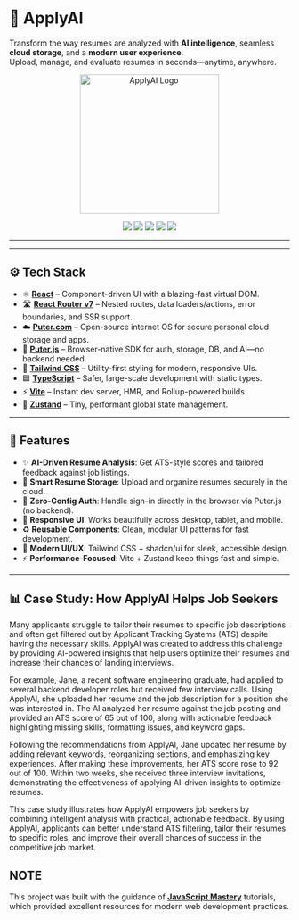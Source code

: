 # 🤖 ApplyAl

Transform the way resumes are analyzed with **AI intelligence**, seamless **cloud storage**, and a **modern user experience**.  
Upload, manage, and evaluate resumes in seconds—anytime, anywhere.

<p align="center">
  <img src="./assets/applyAI.png" alt="ApplyAI Logo" width="250">
</p>

<p align="center">
  <img src="https://img.shields.io/badge/React-18+-61DAFB" />
  <img src="https://img.shields.io/badge/TypeScript-5+-3178C6" />
  <img src="https://img.shields.io/badge/Vite-5+-646CFF" />
  <img src="https://img.shields.io/badge/TailwindCSS-3+-38BDF8" />
  <img src="https://img.shields.io/badge/License-MIT-green" />
</p>

---


---

## ⚙️ Tech Stack

- ⚛️ **[React](https://react.dev/)** – Component-driven UI with a blazing-fast virtual DOM.
- 🛣️ **[React Router v7](https://reactrouter.com/)** – Nested routes, data loaders/actions, error boundaries, and SSR support.
- ☁️ **[Puter.com](https://jsm.dev/resumind-puter)** – Open-source internet OS for secure personal cloud storage and apps.
- 🔑 **[Puter.js](https://jsm.dev/resumind-puterjs)** – Browser-native SDK for auth, storage, DB, and AI—no backend needed.
- 🎨 **[Tailwind CSS](https://tailwindcss.com/)** – Utility-first styling for modern, responsive UIs.
- 🟦 **[TypeScript](https://www.typescriptlang.org/)** – Safer, large-scale development with static types.
- ⚡ **[Vite](https://vite.dev/)** – Instant dev server, HMR, and Rollup-powered builds.
- 🐻 **[Zustand](https://github.com/pmndrs/zustand)** – Tiny, performant global state management.


---

## 🔋 Features

- ✨ **AI-Driven Resume Analysis**: Get ATS-style scores and tailored feedback against job listings.
- 📂 **Smart Resume Storage**: Upload and organize resumes securely in the cloud.
- 🔐 **Zero-Config Auth**: Handle sign-in directly in the browser via Puter.js (no backend).
- 📱 **Responsive UI**: Works beautifully across desktop, tablet, and mobile.
- ♻️ **Reusable Components**: Clean, modular UI patterns for fast development.
- 🎨 **Modern UI/UX**: Tailwind CSS + shadcn/ui for sleek, accessible design.
- ⚡ **Performance-Focused**: Vite + Zustand keep things fast and simple.

---
## 📊 Case Study: How ApplyAI Helps Job Seekers

Many applicants struggle to tailor their resumes to specific job descriptions and often get filtered out by Applicant Tracking Systems (ATS) despite having the necessary skills. ApplyAI was created to address this challenge by providing AI-powered insights that help users optimize their resumes and increase their chances of landing interviews.

For example, Jane, a recent software engineering graduate, had applied to several backend developer roles but received few interview calls. Using ApplyAI, she uploaded her resume and the job description for a position she was interested in. The AI analyzed her resume against the job posting and provided an ATS score of 65 out of 100, along with actionable feedback highlighting missing skills, formatting issues, and keyword gaps.

Following the recommendations from ApplyAI, Jane updated her resume by adding relevant keywords, reorganizing sections, and emphasizing key experiences. After making these improvements, her ATS score rose to 92 out of 100. Within two weeks, she received three interview invitations, demonstrating the effectiveness of applying AI-driven insights to optimize resumes.

This case study illustrates how ApplyAI empowers job seekers by combining intelligent analysis with practical, actionable feedback. By using ApplyAI, applicants can better understand ATS filtering, tailor their resumes to specific roles, and improve their overall chances of success in the competitive job market.


## NOTE
This project was built with the guidance of **[JavaScript Mastery](https://www.youtube.com/c/JavaScriptMastery)** tutorials, which provided excellent resources for modern web development practices.  



